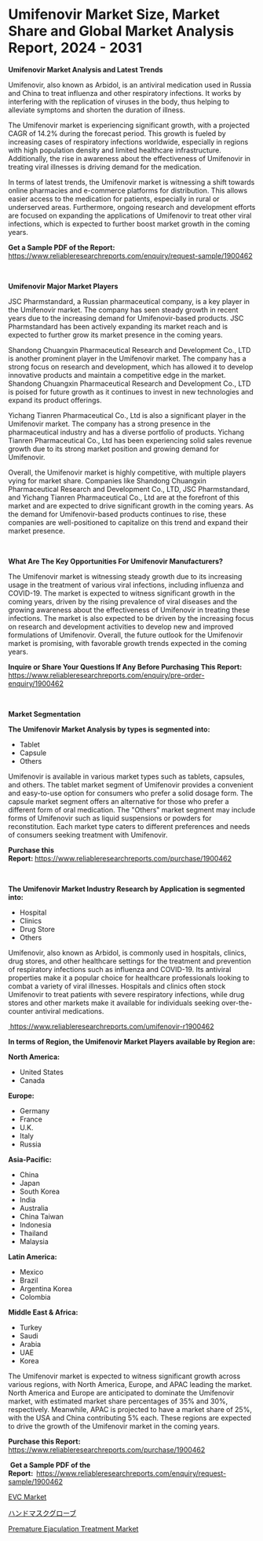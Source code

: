 <p><h1>Umifenovir Market Size, Market Share and Global Market Analysis Report, 2024 - 2031</h1></p><p><strong>Umifenovir Market Analysis and Latest Trends</strong></p>
<p><p>Umifenovir, also known as Arbidol, is an antiviral medication used in Russia and China to treat influenza and other respiratory infections. It works by interfering with the replication of viruses in the body, thus helping to alleviate symptoms and shorten the duration of illness.</p><p>The Umifenovir market is experiencing significant growth, with a projected CAGR of 14.2% during the forecast period. This growth is fueled by increasing cases of respiratory infections worldwide, especially in regions with high population density and limited healthcare infrastructure. Additionally, the rise in awareness about the effectiveness of Umifenovir in treating viral illnesses is driving demand for the medication.</p><p>In terms of latest trends, the Umifenovir market is witnessing a shift towards online pharmacies and e-commerce platforms for distribution. This allows easier access to the medication for patients, especially in rural or underserved areas. Furthermore, ongoing research and development efforts are focused on expanding the applications of Umifenovir to treat other viral infections, which is expected to further boost market growth in the coming years.</p></p>
<p><strong>Get a Sample PDF of the Report:&nbsp;</strong> <a href="https://www.reliableresearchreports.com/enquiry/request-sample/1900462">https://www.reliableresearchreports.com/enquiry/request-sample/1900462</a></p>
<p>&nbsp;</p>
<p><strong>Umifenovir Major Market Players</strong></p>
<p><p>JSC Pharmstandard, a Russian pharmaceutical company, is a key player in the Umifenovir market. The company has seen steady growth in recent years due to the increasing demand for Umifenovir-based products. JSC Pharmstandard has been actively expanding its market reach and is expected to further grow its market presence in the coming years.</p><p>Shandong Chuangxin Pharmaceutical Research and Development Co., LTD is another prominent player in the Umifenovir market. The company has a strong focus on research and development, which has allowed it to develop innovative products and maintain a competitive edge in the market. Shandong Chuangxin Pharmaceutical Research and Development Co., LTD is poised for future growth as it continues to invest in new technologies and expand its product offerings.</p><p>Yichang Tianren Pharmaceutical Co., Ltd is also a significant player in the Umifenovir market. The company has a strong presence in the pharmaceutical industry and has a diverse portfolio of products. Yichang Tianren Pharmaceutical Co., Ltd has been experiencing solid sales revenue growth due to its strong market position and growing demand for Umifenovir.</p><p>Overall, the Umifenovir market is highly competitive, with multiple players vying for market share. Companies like Shandong Chuangxin Pharmaceutical Research and Development Co., LTD, JSC Pharmstandard, and Yichang Tianren Pharmaceutical Co., Ltd are at the forefront of this market and are expected to drive significant growth in the coming years. As the demand for Umifenovir-based products continues to rise, these companies are well-positioned to capitalize on this trend and expand their market presence.</p></p>
<p>&nbsp;</p>
<p><strong>What Are The Key Opportunities For Umifenovir Manufacturers?</strong></p>
<p><p>The Umifenovir market is witnessing steady growth due to its increasing usage in the treatment of various viral infections, including influenza and COVID-19. The market is expected to witness significant growth in the coming years, driven by the rising prevalence of viral diseases and the growing awareness about the effectiveness of Umifenovir in treating these infections. The market is also expected to be driven by the increasing focus on research and development activities to develop new and improved formulations of Umifenovir. Overall, the future outlook for the Umifenovir market is promising, with favorable growth trends expected in the coming years.</p></p>
<p><strong>Inquire or Share Your Questions If Any Before Purchasing This Report:</strong> <a href="https://www.reliableresearchreports.com/enquiry/pre-order-enquiry/1900462">https://www.reliableresearchreports.com/enquiry/pre-order-enquiry/1900462</a></p>
<p>&nbsp;</p>
<p><strong>Market Segmentation</strong></p>
<p><strong>The Umifenovir Market Analysis by types is segmented into:</strong></p>
<p><ul><li>Tablet</li><li>Capsule</li><li>Others</li></ul></p>
<p><p>Umifenovir is available in various market types such as tablets, capsules, and others. The tablet market segment of Umifenovir provides a convenient and easy-to-use option for consumers who prefer a solid dosage form. The capsule market segment offers an alternative for those who prefer a different form of oral medication. The "Others" market segment may include forms of Umifenovir such as liquid suspensions or powders for reconstitution. Each market type caters to different preferences and needs of consumers seeking treatment with Umifenovir.</p></p>
<p><strong>Purchase this Report:&nbsp;</strong><a href="https://www.reliableresearchreports.com/purchase/1900462">https://www.reliableresearchreports.com/purchase/1900462</a></p>
<p>&nbsp;</p>
<p><strong>The Umifenovir Market Industry Research by Application is segmented into:</strong></p>
<p><ul><li>Hospital</li><li>Clinics</li><li>Drug Store</li><li>Others</li></ul></p>
<p><p>Umifenovir, also known as Arbidol, is commonly used in hospitals, clinics, drug stores, and other healthcare settings for the treatment and prevention of respiratory infections such as influenza and COVID-19. Its antiviral properties make it a popular choice for healthcare professionals looking to combat a variety of viral illnesses. Hospitals and clinics often stock Umifenovir to treat patients with severe respiratory infections, while drug stores and other markets make it available for individuals seeking over-the-counter antiviral medications.</p></p>
<p><a href="https://www.reliableresearchreports.com/umifenovir-r1900462">&nbsp;https://www.reliableresearchreports.com/umifenovir-r1900462</a></p>
<p><strong>In terms of Region, the Umifenovir Market Players available by Region are:</strong></p>
<p>
    <p> <strong> North America: </strong>
        <ul>
            <li>United States</li>
            <li>Canada</li>
        </ul>
        </p> 
    <p> <strong> Europe: </strong>
        <ul>
            <li>Germany</li>
            <li>France</li>
            <li>U.K.</li>
            <li>Italy</li>
            <li>Russia</li>
        </ul>
        </p> 
    <p> <strong> Asia-Pacific: </strong>
        <ul>
            <li>China</li>
            <li>Japan</li>
            <li>South Korea</li>
            <li>India</li>
            <li>Australia</li>
            <li>China Taiwan</li>
            <li>Indonesia</li>
            <li>Thailand</li>
            <li>Malaysia</li>
        </ul>
        </p> 
    <p> <strong> Latin America: </strong>
        <ul>
            <li>Mexico</li>
            <li>Brazil</li>
            <li>Argentina Korea</li>
            <li>Colombia</li>
        </ul>
        </p> 
    <p> <strong> Middle East & Africa: </strong>
        <ul>
            <li>Turkey</li>
            <li>Saudi</li>
            <li>Arabia</li>
            <li>UAE</li>
            <li>Korea</li>
        </ul>
    </p>
    </p>
<p><p>The Umifenovir market is expected to witness significant growth across various regions, with North America, Europe, and APAC leading the market. North America and Europe are anticipated to dominate the Umifenovir market, with estimated market share percentages of 35% and 30%, respectively. Meanwhile, APAC is projected to have a market share of 25%, with the USA and China contributing 5% each. These regions are expected to drive the growth of the Umifenovir market in the coming years.</p></p>
<p><strong>Purchase this Report: </strong><a href="https://www.reliableresearchreports.com/purchase/1900462">https://www.reliableresearchreports.com/purchase/1900462</a></p>
<p>&nbsp;<strong>Get a Sample PDF of the Report:&nbsp;&nbsp;</strong><a href="https://www.reliableresearchreports.com/enquiry/request-sample/1900462">https://www.reliableresearchreports.com/enquiry/request-sample/1900462</a></p>
<p><strong></strong></p>
<p><p><a href="https://github.com/ayamsauke86/Market-Research-Report-List-1/blob/main/evc-market.md">EVC Market</a></p><p><a href="https://github.com/CarlieShields/Market-Research-Report-List-2/blob/main/8201240178791.md">ハンドマスクグローブ</a></p><p><a href="https://github.com/thuyvuongpk111/Market-Research-Report-List-1/blob/main/premature-ejaculation-treatment-market.md">Premature Ejaculation Treatment Market</a></p></p>